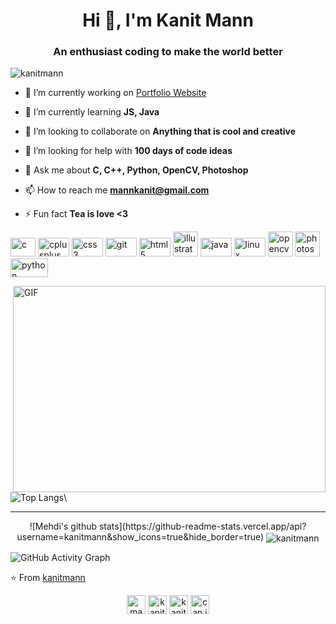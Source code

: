 <h1 align="center">Hi 👋, I'm Kanit Mann</h1>
<h3 align="center">An enthusiast coding to make the world better</h3>

<p align="left"> <img src="https://komarev.com/ghpvc/?username=kanitmann" alt="kanitmann" /> </p>

- 🔭 I’m currently working on [Portfolio Website](https://kanitmann.github.io/Google_Page_Profile/)

- 🌱 I’m currently learning **JS, Java**

- 👯 I’m looking to collaborate on **Anything that is cool and creative**

- 🤔 I’m looking for help with **100 days of code ideas**

- 💬 Ask me about **C, C++, Python, OpenCV, Photoshop**

- 📫 How to reach me **mannkanit@gmail.com**

- ⚡ Fun fact **Tea is love <3**


<p align="left"><img src="https://img.shields.io/badge/C-00599C?style=for-the-badge&logo=c&logoColor=white" alt="c" width="40" height="30"/> 
  <img src="https://img.shields.io/badge/C%2B%2B-00599C?style=for-the-badge&logo=c%2B%2B&logoColor=white" alt="cplusplus" width="50" height="30"/> 
  <img src="https://img.shields.io/badge/CSS3-1572B6?style=for-the-badge&logo=css3&logoColor=white" alt="css3" width="50" height="30"/> 
  <img src="https://img.shields.io/badge/Git-F05032?style=for-the-badge&logo=git&logoColor=white" alt="git" width="50" height="30"/> 
  <img src="https://img.shields.io/badge/HTML5-E34F26?style=for-the-badge&logo=html5&logoColor=white" alt="html5" width="50" height="30"/> 
  <img src="https://www.vectorlogo.zone/logos/adobe_illustrator/adobe_illustrator-icon.svg" alt="illustrator" width="40" height="40"/> 
  <img src="https://img.shields.io/badge/Java-ED8B00?style=for-the-badge&logo=java&logoColor=white" alt="java" width="50" height="30"/> 
  <img src="https://img.shields.io/badge/Linux-FCC624?style=for-the-badge&logo=linux&logoColor=black" alt="linux" width="50" height="30"/> 
  <img src="https://www.vectorlogo.zone/logos/opencv/opencv-icon.svg" alt="opencv" width="40" height="40"/> 
  <img src="https://img.icons8.com/fluent/48/000000/adobe-photoshop.png" alt="photoshop" width="40" height="40"/> 
  <img src="https://img.shields.io/badge/Python-3776AB?style=for-the-badge&logo=python&logoColor=white" alt="python" width="60" height="30"/></p>
  <img align="right" alt="GIF" src="https://i.pinimg.com/originals/e4/26/70/e426702edf874b181aced1e2fa5c6cde.gif" width = "500" height = "330">
  
![Top Langs](https://github-readme-stats.vercel.app/api/top-langs/?username=kanitmann)\

---------------------------------------------------------------------------------------------------------------------------------------------------

<p align="center">![Mehdi's github stats](https://github-readme-stats.vercel.app/api?username=kanitmann&show_icons=true&hide_border=true)

<img align="center" src="https://github-readme-streak-stats.herokuapp.com/?user=kanitmann&" alt="kanitmann" />

![GitHub Activity Graph](https://activity-graph.herokuapp.com/graph?username=kanitmann)  </p>

⭐️ From [kanitmann](https://github.com/kanitmann)

<p align="center">
<a href="https://twitter.com/mann_kanit" target="blank"><img align="center" src="https://cdn.jsdelivr.net/npm/simple-icons@3.0.1/icons/twitter.svg" alt="mann_kanit" height="30" width="30" /></a>
<a href="https://linkedin.com/in/kanitmann" target="blank"><img align="center" src="https://cdn.jsdelivr.net/npm/simple-icons@3.0.1/icons/linkedin.svg" alt="kanitmann" height="30" width="30" /></a>
<a href="https://fb.com/kanit.mann.5/" target="blank"><img align="center" src="https://cdn.jsdelivr.net/npm/simple-icons@3.0.1/icons/facebook.svg" alt="kanit.mann.5/" height="30" width="30" /></a>
<a href="https://instagram.com/can.it07" target="blank"><img align="center" src="https://cdn.jsdelivr.net/npm/simple-icons@3.0.1/icons/instagram.svg" alt="can.it07" height="30" width="30" /></a>
</p>

